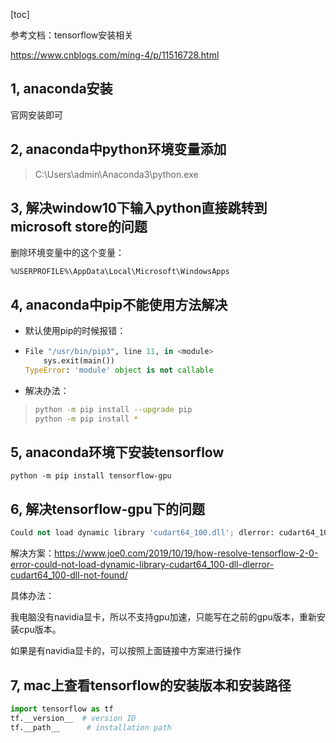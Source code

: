 [toc]

参考文档：tensorflow安装相关

https://www.cnblogs.com/ming-4/p/11516728.html



## 1, anaconda安装

官网安装即可



## 2, anaconda中python环境变量添加

> C:\Users\admin\Anaconda3\python.exe



## 3, 解决window10下输入python直接跳转到microsoft store的问题

删除环境变量中的这个变量：

```shell
%USERPROFILE%\AppData\Local\Microsoft\WindowsApps
```



## 4, anaconda中pip不能使用方法解决

* 默认使用pip的时候报错：

* ```python
  File "/usr/bin/pip3", line 11, in <module>
      sys.exit(main())
  TypeError: 'module' object is not callable
  ```

* 解决办法：

> ```sh
> python -m pip install --upgrade pip
> python -m pip install *
> ```



## 5, anaconda环境下安装tensorflow

```shell
python -m pip install tensorflow-gpu
```



## 6, 解决tensorflow-gpu下的问题

```python
Could not load dynamic library 'cudart64_100.dll'; dlerror: cudart64_100.dll not found
```

解决方案：https://www.joe0.com/2019/10/19/how-resolve-tensorflow-2-0-error-could-not-load-dynamic-library-cudart64_100-dll-dlerror-cudart64_100-dll-not-found/

具体办法：

我电脑没有navidia显卡，所以不支持gpu加速，只能写在之前的gpu版本，重新安装cpu版本。

如果是有navidia显卡的，可以按照上面链接中方案进行操作



## 7, mac上查看tensorflow的安装版本和安装路径

```python
import tensorflow as tf
tf.__version__  # version ID
tf.__path__      # installation path
```

